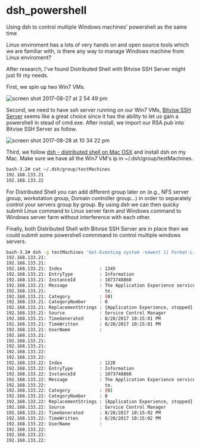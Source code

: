 # dsh_powershell
Using dsh to control multiple Windows machines' powershell as the same time

Linux enviroment has a lots of very hands on and open source tools which we are familiar with, is there any way to manage Windows machine from Linux enviroment?

After research, I've found Distributed Shell with Bitvise SSH Server might just fit my needs.

First, we spin up two Win7 VMs.

![screen shot 2017-08-27 at 2 54 49 pm](https://user-images.githubusercontent.com/5915590/29803140-88e5ae60-8c3f-11e7-9006-0ce29cb424fb.png)

Second, we need to have ssh server running on our Win7 VMs, [Bitvise SSH Server](https://www.bitvise.com/ssh-server) seems like a great choice since it has the ability to let us gain a powershell in stead of cmd.exe. After install, we import our RSA.pub into Bitvise SSH Server as follow. 

![screen shot 2017-08-28 at 10 34 22 pm](https://user-images.githubusercontent.com/5915590/29803413-3ee21fae-8c41-11e7-985c-b52afc1a2c44.png)

Third, we follow [dsh - distributed shell on Mac OSX](http://michaelmasters.blogspot.com/2009/11/dsh-distributed-shell-on-mac-osx.html) and install dsh on my Mac. Make sure we have all the Win7 VM's ip in ~/.dsh/group/testMachines. 

```bash
bash-3.2# cat ~/.dsh/group/testMachines
192.168.133.21
192.168.133.22
```

For Distributed Shell you can add different group later on (e.g., NFS server group, workstation group, Domain controller group...) in order to separately control your servers group by group. By using dsh we can then quicky submit Linux command to Linux server farm and Windows command to Windows server farm without interference with each other.

Finally, both Distributed Shell with Bitvise SSH Server are in place then we could submit some powershell commmand to control multiple windows servers.

```bash
bash-3.2# dsh -g testMachines 'Get-EventLog system -newest 1| Format-List' 
192.168.133.21: 
192.168.133.21: 
192.168.133.21: Index              : 1345
192.168.133.21: EntryType          : Information
192.168.133.21: InstanceId         : 1073748860
192.168.133.21: Message            : The Application Experience service entered the stopped sta
192.168.133.21:                      te.
192.168.133.21: Category           : (0)
192.168.133.21: CategoryNumber     : 0
192.168.133.21: ReplacementStrings : {Application Experience, stopped}
192.168.133.21: Source             : Service Control Manager
192.168.133.21: TimeGenerated      : 8/28/2017 10:15:01 PM
192.168.133.21: TimeWritten        : 8/28/2017 10:15:01 PM
192.168.133.21: UserName           : 
192.168.133.21: 
192.168.133.21: 
192.168.133.21: 
192.168.133.22: 
192.168.133.22: 
192.168.133.22: Index              : 1228
192.168.133.22: EntryType          : Information
192.168.133.22: InstanceId         : 1073748860
192.168.133.22: Message            : The Application Experience service entered the stopped sta
192.168.133.22:                      te.
192.168.133.22: Category           : (0)
192.168.133.22: CategoryNumber     : 0
192.168.133.22: ReplacementStrings : {Application Experience, stopped}
192.168.133.22: Source             : Service Control Manager
192.168.133.22: TimeGenerated      : 8/28/2017 10:15:02 PM
192.168.133.22: TimeWritten        : 8/28/2017 10:15:02 PM
192.168.133.22: UserName           : 
192.168.133.22: 
192.168.133.22: 
192.168.133.22: 

```

```bash

```
